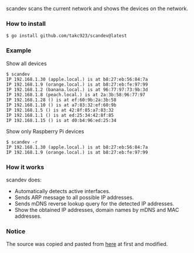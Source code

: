 scandev scans the current network and shows the devices on the network.

### How to install

```
$ go install github.com/takc923/scandev@latest
```

### Example

Show all devices

```
$ scandev
IP 192.168.1.30 (apple.local.) is at b8:27:eb:56:84:7a
IP 192.168.1.9 (orange.local.) is at b8:27:eb:fe:97:99
IP 192.168.1.2 (banana.local.) is at 96:77:97:73:9b:3d
IP 192.168.1.8 (peach.local.) is at 2a:3b:58:96:77:97
IP 192.168.1.28 () is at ef:60:9b:2a:3b:58
IP 192.168.1.10 () is at a7:83:32:ef:60:9b
IP 192.168.1.5 () is at 42:8f:85:a7:83:32
IP 192.168.1.1 () is at ed:25:34:42:8f:85
IP 192.168.1.15 () is at d0:b4:96:ed:25:34
```

Show only Raspberry Pi devices

```
$ scandev -r
IP 192.168.1.30 (apple.local.) is at b8:27:eb:56:84:7a
IP 192.168.1.9 (orange.local.) is at b8:27:eb:fe:97:99
```

### How it works
scandev does:
 
* Automatically detects active interfaces.
* Sends ARP message to all possible IP addresses.
* Sends mDNS reverse lookup query for the detected IP addresses.
* Show the obtained IP addresses, domain names by mDNS and MAC addresses.

### Notice
The source was copied and pasted from [here](https://github.com/google/gopacket/blob/3eaba08943250fd212520e5cff00ed808b8fc60a/examples/arpscan/arpscan.go) at first and modified.
